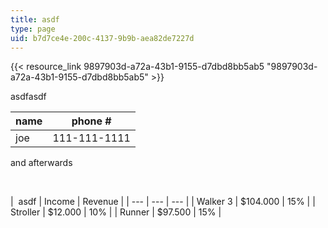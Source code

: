 ```yaml
---
title: asdf
type: page
uid: b7d7ce4e-200c-4137-9b9b-aea82de7227d
---
```

{{< resource_link 9897903d-a72a-43b1-9155-d7dbd8bb5ab5 "9897903d-a72a-43b1-9155-d7dbd8bb5ab5" >}}

asdfasdf

| name | phone # |
| --- | --- |
| joe | 111-111-1111 |

and afterwards

 

|  asdf | Income | Revenue | | --- | --- | --- | | Walker 3 | $104.000 | 15% | | Stroller | $12.000 | 10% | | Runner | $97.500 | 15% |